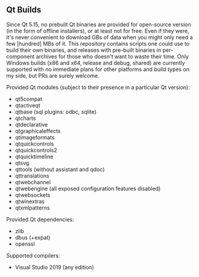 ## Qt Builds

Since Qt 5.15, no prebuilt Qt binaries are provided for open-source version (in the form of offline installers), or at least not for free.
Even if they were, it's never convenient to download GBs of data when you might only need a few [hundred] MBs of it.
This repository contains scripts one could use to build their own binaries, and releases with pre-built binaries in per-component archives for those who doesn't want to waste their time.
Only Windows builds (x86 and x64, release and debug, shared) are currently supported with no immediate plans for other platforms and build types on my side, but PRs are surely welcome.

Provided Qt modules (subject to their presence in a particular Qt version):
* qt5compat
* qtactiveqt
* qtbase (sql plugins: odbc, sqlite)
* qtcharts
* qtdeclarative
* qtgraphicaleffects
* qtimageformats
* qtquickcontrols
* qtquickcontrols2
* qtquicktimeline
* qtsvg
* qttools (without assistant and qdoc)
* qttranslations
* qtwebchannel
* qtwebengine (all exposed configuration features disabled)
* qtwebsockets
* qtwinextras
* qtxmlpatterns

Provided Qt dependencies:
* zlib
* dbus (+expat)
* openssl

Supported compilers:
* Visual Studio 2019 (any edition)
